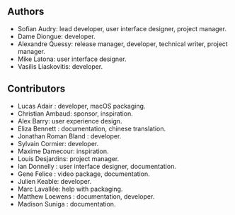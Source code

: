 Authors
-------
- Sofian Audry: lead developer, user interface designer, project manager.
- Dame Diongue: developer.
- Alexandre Quessy: release manager, developer, technical writer, project manager.
- Mike Latona: user interface designer.
- Vasilis Liaskovitis: developer.

Contributors
------------
- Lucas Adair : developer, macOS packaging.
- Christian Ambaud: sponsor, inspiration.
- Alex Barry: user experience design.
- Eliza Bennett : documentation, chinese translation.
- Jonathan Roman Bland : developer.
- Sylvain Cormier: developer.
- Maxime Damecour: inspiration.
- Louis Desjardins: project manager.
- Ian Donnelly : user interface designer, documentation.
- Gene Felice : video package, documentation.
- Julien Keable: developer.
- Marc Lavallée: help with packaging.
- Matthew Loewens : documentation, developer.
- Madison Suniga : documentation.

